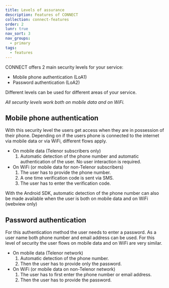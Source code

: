 ```yaml
---
title: Levels of assurance
description: Features of CONNECT
collection: connect-features
order: 2
lunr: true
nav_sort: 3
nav_groups:
  - primary
tags:
  - features
---
```

CONNECT offers 2 main security levels for your service:

-   Mobile phone authentication (LoA1)
-   Password authentication (LoA2)

Different levels can be used for different areas of your service.

*All security levels work both on mobile data and on WiFi.*

## Mobile phone authentication
With this security level the users get access when they are in possession of their phone. Depending on if the users phone is connected to the internet via mobile data or via WiFi, different flows apply.

-   On mobile data (Telenor subscribers only)
    1.  Automatic detection of the phone number and automatic authentication of the user. No user interaction is required.
-   On WiFi (or mobile data for non-Telenor subscribers)
    1.  The user has to provide the phone number.
    2.  A one time verification code is sent via SMS.
    3.  The user has to enter the verification code.

With the Android SDK, automatic detection of the phone number can also be made available when the user is both on mobile data and on WiFi (webview only)

## Password authentication
For this authentication method the user needs to enter a password. As a user name both phone number and email address can be used. For this level of security the user flows on mobile data and on WiFi are very similar.

-   On mobile data (Telenor network)
    1.  Automatic detection of the phone number.
    2.  Then the user has to provide only the password.
-   On WiFi (or mobile data on non-Telenor network)
    1.  The user has to first enter the phone number or email address.
    2.  Then the user has to provide the password.
